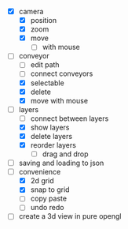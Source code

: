 - [x] camera
    - [x] position
    - [x] zoom
    - [x] move
        - [ ] with mouse
- [ ] conveyor
    - [ ] edit path
    - [ ] connect conveyors
    - [x] selectable
    - [x] delete
    - [x] move with mouse
- [ ] layers
    - [ ] connect between layers
    - [x] show layers
    - [x] delete layers
    - [x] reorder layers
        - [ ] drag and drop
- [ ] saving and loading to json
- [ ] convenience
    - [x] 2d grid
    - [x] snap to grid
    - [ ] copy paste
    - [ ] undo  redo
- [ ] create a 3d view in pure opengl